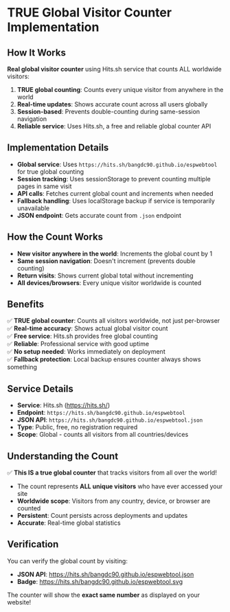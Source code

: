 # TRUE Global Visitor Counter Implementation

## How It Works

**Real global visitor counter** using Hits.sh service that counts ALL worldwide visitors:

1. **TRUE global counting**: Counts every unique visitor from anywhere in the world
2. **Real-time updates**: Shows accurate count across all users globally  
3. **Session-based**: Prevents double-counting during same-session navigation
4. **Reliable service**: Uses Hits.sh, a free and reliable global counter API

## Implementation Details

- **Global service**: Uses `https://hits.sh/bangdc90.github.io/espwebtool` for true global counting
- **Session tracking**: Uses sessionStorage to prevent counting multiple pages in same visit
- **API calls**: Fetches current global count and increments when needed
- **Fallback handling**: Uses localStorage backup if service is temporarily unavailable
- **JSON endpoint**: Gets accurate count from `.json` endpoint

## How the Count Works

- **New visitor anywhere in the world**: Increments the global count by 1
- **Same session navigation**: Doesn't increment (prevents double counting)
- **Return visits**: Shows current global total without incrementing
- **All devices/browsers**: Every unique visitor worldwide is counted

## Benefits

✅ **TRUE global counter**: Counts all visitors worldwide, not just per-browser  
✅ **Real-time accuracy**: Shows actual global visitor count  
✅ **Free service**: Hits.sh provides free global counting  
✅ **Reliable**: Professional service with good uptime  
✅ **No setup needed**: Works immediately on deployment  
✅ **Fallback protection**: Local backup ensures counter always shows something  

## Service Details

- **Service**: Hits.sh (https://hits.sh/)
- **Endpoint**: `https://hits.sh/bangdc90.github.io/espwebtool`
- **JSON API**: `https://hits.sh/bangdc90.github.io/espwebtool.json`
- **Type**: Public, free, no registration required
- **Scope**: Global - counts all visitors from all countries/devices

## Understanding the Count

✅ **This IS a true global counter** that tracks visitors from all over the world!

- The count represents **ALL unique visitors** who have ever accessed your site
- **Worldwide scope**: Visitors from any country, device, or browser are counted  
- **Persistent**: Count persists across deployments and updates
- **Accurate**: Real-time global statistics

## Verification

You can verify the global count by visiting:
- **JSON API**: https://hits.sh/bangdc90.github.io/espwebtool.json
- **Badge**: https://hits.sh/bangdc90.github.io/espwebtool.svg

The counter will show the **exact same number** as displayed on your website!
